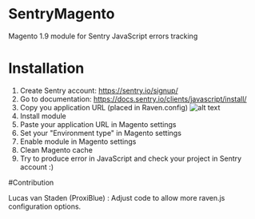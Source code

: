 # SentryMagento
Magento 1.9 module for Sentry JavaScript errors tracking

# Installation
1. Create Sentry account: https://sentry.io/signup/
2. Go to documentation: https://docs.sentry.io/clients/javascript/install/
3. Copy you application URL (placed in Raven.config) ![alt text](https://raw.githubusercontent.com/macopedia/SentryMagento/master/readme/images/sentry-config.png)
4. Install module
5. Paste your application URL in Magento settings
6. Set your "Environment type" in Magento settings
7. Enable module in Magento settings
8. Clean Magento cache
9. Try to produce error in JavaScript and check your project in Sentry account :)

#Contribution

Lucas van Staden (ProxiBlue) : Adjust code to allow more raven.js configuration options.
